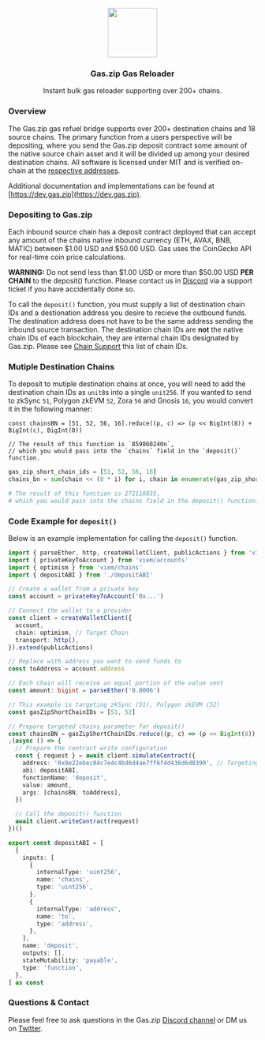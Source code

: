 <p align="center">
 <img width="100px" src="https://www.gas.zip/gasLogo400x400.png" align="center" />
 <h3 align="center">Gas.zip Gas Reloader</h3>
 <p align="center">Instant bulk gas reloader supporting over 200+ chains.</p>
</p>

### Overview

The Gas.zip gas refuel bridge supports over 200+ destination chains and 18 source chains. The primary function from a users perspective will be depositing, where you send the Gas.zip deposit contract some amount of the native source chain asset and it will be divided up among your desired destination chains.  All software is licensed under MIT and is verified on-chain at the [respective addresses](https://dev.gas.zip/gas/chain-support/inbound). 

Additional documentation and implementations can be found at [https://dev.gas.zip](https://dev.gas.zip). 

### Depositing to Gas.zip

Each inbound source chain has a deposit contract deployed that can accept any amount of the chains native inbound currency (ETH, AVAX, BNB, MATIC) between $1.00 USD and $50.00 USD. Gas uses the CoinGecko API for real-time coin price calculations.

**WARNING:** Do not send less than $1.00 USD or more than $50.00 USD **PER CHAIN** to the deposit() function. Please contact us in [Discord](https://discord.gg/gasdotzip) via a support ticket if you have accidentally done so.

To call the `deposit()` function, you must supply a list of destination chain IDs and a destionation address you desire to recieve the outbound funds. The destination address does not have to be the same address sending the inbound source transaction. The destination chain IDs are **not** the native chain IDs of each blockchain, they are internal chain IDs designated by Gas.zip. Please see [Chain Support](https://dev.gas.zip/gas/chain-support/outbound)  this list of chain IDs.

### Mutiple Destination Chains

To deposit to mutiple destination chains at once, you will need to add the destination chain IDs as `unit8`s into a single `unit256`. If you wanted to send to zkSync `51`, Polygon zkEVM `52`, Zora `56` and Gnosis `16`, you would convert it in the following manner:

```tsx [typescript]
const chainsBN = [51, 52, 56, 16].reduce((p, c) => (p << BigInt(8)) + BigInt(c), BigInt(0))

// The result of this function is `859060240n`,
// which you would pass into the `chains` field in the `deposit()` function.
```

```python [python]
gas_zip_short_chain_ids = [51, 52, 56, 16]
chains_bn = sum(chain << (8 * i) for i, chain in enumerate(gas_zip_short_chain_ids))

# The result of this function is 272118835,
# which you would pass into the chains field in the deposit() function.
```

### Code Example for `deposit()`

Below is an example implementation for calling the `deposit()` function.

```ts twoslash [viem]
import { parseEther, http, createWalletClient, publicActions } from 'viem'
import { privateKeyToAccount } from 'viem/accounts'
import { optimism } from 'viem/chains'
import { depositABI } from './depositABI'

// Create a wallet from a private key
const account = privateKeyToAccount('0x...')

// Connect the wallet to a provider
const client = createWalletClient({
  account,
  chain: optimism, // Target Chain
  transport: http(),
}).extend(publicActions)

// Replace with address you want to send funds to
const toAddress = account.address

// Each chain will receive an equal portion of the value sent
const amount: bigint = parseEther('0.0006')

// This example is targeting zkSync (51), Polygon zkEVM (52)
const gasZipShortChainIDs = [51, 52]

// Prepare targeted chains parameter for deposit()
const chainsBN = gasZipShortChainIDs.reduce((p, c) => (p << BigInt(8)) + BigInt(c), BigInt(0))
;(async () => {
  // Prepare the contract write configuration
  const { request } = await client.simulateContract({
    address: '0x9e22ebec84c7e4c4bd6d4ae7ff6f4d436d6d8390', // Targeting Gas.zip Optimism Contract
    abi: depositABI,
    functionName: 'deposit',
    value: amount,
    args: [chainsBN, toAddress],
  })

  // Call the deposit() function
  await client.writeContract(request)
})()

export const depositABI = [
  {
    inputs: [
      {
        internalType: 'uint256',
        name: 'chains',
        type: 'uint256',
      },
      {
        internalType: 'address',
        name: 'to',
        type: 'address',
      },
    ],
    name: 'deposit',
    outputs: [],
    stateMutability: 'payable',
    type: 'function',
  },
] as const
```

### Questions & Contact 

Please feel free to ask questions in the Gas.zip [Discord channel](https://discord.gg/gasdotzip) or DM us on [Twitter](https://twitter.com/gasdotzip). 
